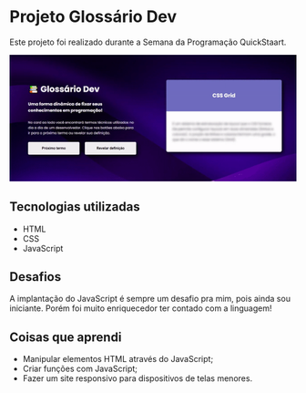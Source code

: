 # Projeto Glossário Dev

Este projeto foi realizado durante a Semana da Programação QuickStaart.

<img src="src/screenshots/glossario.gif">

## Tecnologias utilizadas

- HTML
- CSS
- JavaScript

## Desafios

A implantação do JavaScript é sempre um desafio pra mim, pois ainda sou iniciante. Porém foi muito enriquecedor ter contado com a linguagem!

## Coisas que aprendi

- Manipular elementos HTML através do JavaScript;
- Criar funções com JavaScript;
- Fazer um site responsivo para dispositivos de telas menores.
